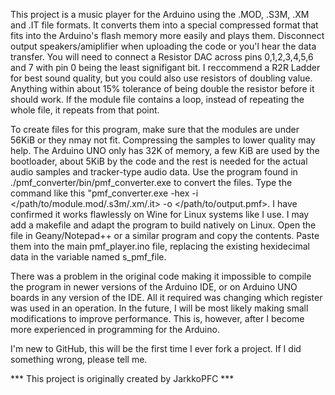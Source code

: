 This project is a music player for the Arduino using the .MOD, .S3M, .XM and .IT file formats. It converts them into a special compressed format that fits into the Arduino's flash memory more easily and plays them. Disconnect output speakers/amiplifier when uploading the code or you'l hear the data transfer. You will need to connect a Resistor DAC across pins 0,1,2,3,4,5,6 and 7 with pin 0 being the least signifigant bit. I reccommend a R2R Ladder for best sound quality, but you could also use resistors of doubling value. Anything within about 15% tolerance of being double the resistor before it should work. If the module file contains a loop, instead of repeating the whole file, it repeats from that point.

To create files for this program, make sure that the modules are under 56KiB or they nmay not fit. Compressing the samples to lower quality may help. The Arduino UNO only has 32K of memory, a few KiB are used by the bootloader, about 5KiB by the code and the rest is needed for the actual audio samples and tracker-type audio data. Use the program found in ./pmf_converter/bin/pmf_converter.exe to convert the files. Type the command like this "pmf_converter.exe -hex -i </path/to/module.mod/.s3m/.xm/.it> -o </path/to/output.pmf>.  I have confirmed it works flawlessly on Wine for Linux systems like I use. I may add a makefile and adapt the program to build natively on Linux. Open the file in Geany/Notepad++ or a similar program and copy the contents. Paste them into the main pmf_player.ino file, replacing the existing hexidecimal data in the variable named s_pmf_file.

There was a problem in the original code making it impossible to compile the program in newer versions of the Arduino IDE, or on Arduino UNO boards in any version of the IDE. All it required was changing which register was used in an operation. In the future, I will be most likely making small modifications to improve performance. This is, however, after I become more experienced in programming for the Arduino.

I'm new to GitHub, this will be the first time I ever fork a project. If I did something wrong, please tell me.

*** This project is originally created by JarkkoPFC ***
